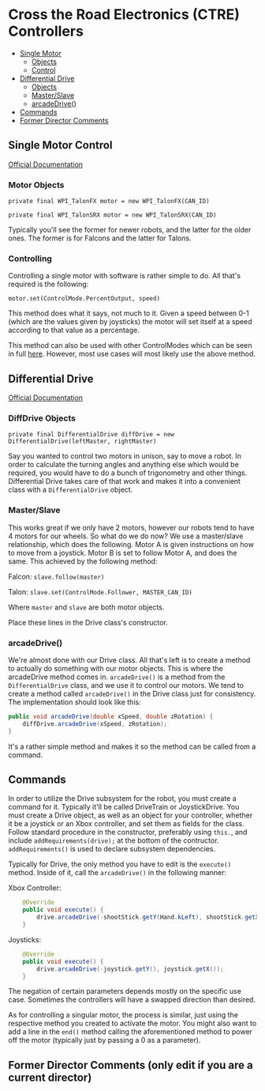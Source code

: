# Cross the Road Electronics (CTRE) Controllers

* [Single Motor](#Single-Motor-Control)
    * [Objects](#Motor-Objects)
    * [Control](#Controlling)
* [Differential Drive](#Differential-Drive)
    * [Objects](#DiffDrive-Objects)
    * [Master/Slave](#Master/Slave)
    * [arcadeDrive()](#arcadeDrive())
* [Commands](#Commands)
* [Former Director Comments](#Former-Director-Comments-(only-edit-if-you-are-a-current-director))

## Single Motor Control

[Official Documentation](https://www.ctr-electronics.com/downloads/api/java/html/classcom_1_1ctre_1_1phoenix_1_1motorcontrol_1_1can_1_1_base_motor_controller.html)

### Motor Objects

`private final WPI_TalonFX motor = new WPI_TalonFX(CAN_ID)`

`private final WPI_TalonSRX motor = new WPI_TalonSRX(CAN_ID)`

Typically you'll see the former for newer robots, and the latter for the older ones. The former is for Falcons and the latter for Talons.

### Controlling

Controlling a single motor with software is rather simple to do. All that's required is the following:

`motor.set(ControlMode.PercentOutput, speed)`

This method does what it says, not much to it. Given a speed between 0-1 (which are the values given by joysticks) the motor will set itself at a speed according to that value as a percentage.

This method can also be used with other ControlModes which can be seen in full [here](https://www.ctr-electronics.com/downloads/api/java/html/enumcom_1_1ctre_1_1phoenix_1_1motorcontrol_1_1_control_mode.html#ab4de63991da4d77be1719fd41d0e8035). However, most use cases will most likely use the above method.

## Differential Drive

[Official Documentation](https://first.wpi.edu/FRC/roborio/beta/docs/java/edu/wpi/first/wpilibj/drive/DifferentialDrive.html)

### DiffDrive Objects

`private final DifferentialDrive diffDrive = new DifferentialDrive(leftMaster, rightMaster)`

Say you wanted to control two motors in unison, say to move a robot. In order to calculate the turning angles and anything else which would be required, you would have to do a bunch of trigonometry and other things. Differential Drive takes care of that work and makes it into a convenient class with a `DifferentialDrive` object.

### Master/Slave

This works great if we only have 2 motors, however our robots tend to have 4 motors for our wheels. So what do we do now? We use a master/slave relationship, which does the following. Motor A is given instructions on how to move from a joystick. Motor B is set to follow Motor A, and does the same. This achieved by the following method:

Falcon: `slave.follow(master)`

Talon: `slave.set(ControlMode.Follower, MASTER_CAN_ID)`

Where `master` and `slave` are both motor objects.

Place these lines in the Drive class's constructor.

### arcadeDrive()

We're almost done with our Drive class. All that's left is to create a method to actually do something with our motor objects. This is where the arcadeDrive method comes in. `arcadeDrive()` is a method from the `DifferentialDrive` class, and we use it to control our motors. We tend to create a method called `arcadeDrive()` in the Drive class just for consistency. The implementation should look like this:

```java
public void arcadeDrive(double xSpeed, double zRotation) {
    diffDrive.arcadeDrive(xSpeed, zRotation);
}
```

It's a rather simple method and makes it so the method can be called from a command.

## Commands

In order to utilize the Drive subsystem for the robot, you must create a command for it. Typically it'll be called DriveTrain or JoystickDrive. You must create a Drive object, as well as an object for your controller, whether it be a joystick or an Xbox controller, and set them as fields for the class. Follow standard procedure in the constructor, preferably using `this.`, and include `addRequirements(drive);` at the bottom of the contructor. `addRequirements()` is used to declare subsystem dependencies.

Typically for Drive, the only method you have to edit is the `execute()` method. Inside of it, call the `arcadeDrive()` in the following manner:

Xbox Controller:

```java
    @Override
    public void execute() {
        drive.arcadeDrive(-shootStick.getY(Hand.kLeft), shootStick.getX(Hand.kRight));
    }
```

Joysticks:

```java
    @Override
    public void execute() {
        drive.arcadeDrive(-joystick.getY(), joystick.getX());
    }
```

The negation of certain parameters depends mostly on the specific use case. Sometimes the controllers will have a swapped direction than desired.

As for controlling a singular motor, the process is similar, just using the respective method you created to activate the motor. You might also want to add a line in the `end()` method calling the aforementioned method to power off the motor (typically just by passing a 0 as a parameter).

## Former Director Comments (only edit if you are a current director)
